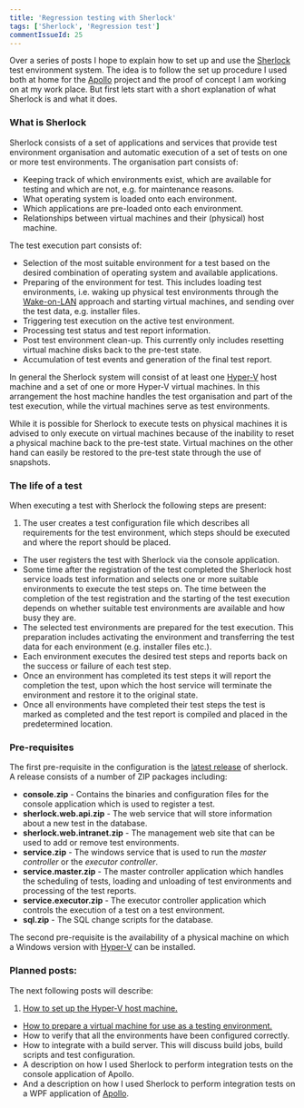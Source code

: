 ```yaml
---
title: 'Regression testing with Sherlock'
tags: ['Sherlock', 'Regression test']
commentIssueId: 25
---
```


Over a series of posts I hope to explain how to set up and use the [Sherlock](/projects/sherlock.html) test environment system. The idea is to follow the set up procedure I used both at home for the [Apollo](/projects/apollo.html) project and the proof of concept I am working on at my work place. But first lets start with a short explanation of what Sherlock is and what it does. 

### What is Sherlock

Sherlock consists of a set of applications and services that provide test environment organisation and automatic execution of a set of tests on one or more test environments. The organisation part consists of:

* Keeping track of which environments exist, which are available for testing and which are not, e.g. for maintenance reasons.
* What operating system is loaded onto each environment.
* Which applications are pre-loaded onto each environment.
* Relationships between virtual machines and their (physical) host machine. 

The test execution part consists of:

* Selection of the most suitable environment for a test based on the desired combination of operating system and available applications.
* Preparing of the environment for test. This includes loading test environments, i.e. waking up physical test environments through the [Wake-on-LAN](http://en.wikipedia.org/wiki/Wake-on-LAN) approach and starting virtual machines, and sending over the test data, e.g. installer files.
* Triggering test execution on the active test environment.
* Processing test status and test report information.
* Post test environment clean-up. This currently only includes resetting virtual machine disks back to the pre-test state.
* Accumulation of test events and generation of the final test report.

In general the Sherlock system will consist of at least one [Hyper-V](http://en.wikipedia.org/wiki/Hyper-V) host machine and a set of one or more Hyper-V virtual machines. In this arrangement the host machine handles the test organisation and part of the test execution, while the virtual machines serve as test environments. 

While it is possible for Sherlock to execute tests on physical machines it is advised to only execute on virtual machines because of the inability to reset a physical machine back to the pre-test state. Virtual machines on the other hand can easily be restored to the pre-test state through the use of snapshots.

### The life of a test

When executing a test with Sherlock the following steps are present: 

1. The user creates a test configuration file which describes all requirements for the test environment, which steps should be executed and where the report should be placed.
* The user registers the test with Sherlock via the console application.
* Some time after the registration of the test completed the Sherlock host service loads test information and selects one or more suitable environments to execute the test steps on. The time between the completion of the test registration and the starting of the test execution depends on whether suitable test environments are available and how busy they are.
* The selected test environments are prepared for the test execution. This preparation includes activating the environment and transferring the test data for each environment (e.g. installer files etc.).
* Each environment executes the desired test steps and reports back on the success or failure of each test step.
* Once an environment has completed its test steps it will report the completion the test, upon which the host service will terminate the environment and restore it to the original state.
* Once all environments have completed their test steps the test is marked as completed and the test report is compiled and placed in the predetermined location.  

### Pre-requisites

The first pre-requisite in the configuration is the [latest release](https://github.com/pvandervelde/Sherlock/releases) of sherlock. A release consists of a number of ZIP packages including:

* **console.zip** - Contains the binaries and configuration files for the console application which is used to register a test.
* **sherlock.web.api.zip** - The web service that will store information about a new test in the database.
* **sherlock.web.intranet.zip** - The management web site that can be used to add or remove test environments.
* **service.zip** - The windows service that is used to run the *master controller* or the *executor controller*.
* **service.master.zip** - The master controller application which handles the scheduling of tests, loading and unloading of test environments and processing of the test reports. 
* **service.executor.zip** - The executor controller application which controls the execution of a test on a test environment.
* **sql.zip** - The SQL change scripts for the database.

The second pre-requisite is the availability of a physical machine on which a Windows version with [Hyper-V](http://en.wikipedia.org/wiki/Hyper-V#System_requirements_and_specifications) can be installed.

### Planned posts: 

The next following posts will describe:

1. [How to set up the Hyper-V host machine.](/posts/2013-12-10_Setting-up-Sherlock-serverside.html)
* [How to prepare a virtual machine for use as a testing environment.](/posts/2013-12-11_Setting-up-Sherlock-virtualmachines.html)
* How to verify that all the environments have been configured correctly.
* How to integrate with a build server. This will discuss build jobs, build scripts and test configuration.
* A description on how I used Sherlock to perform integration tests on the console application of Apollo.
* And a description on how I used Sherlock to perform integration tests on a WPF application of [Apollo](/projects/apollo.html).